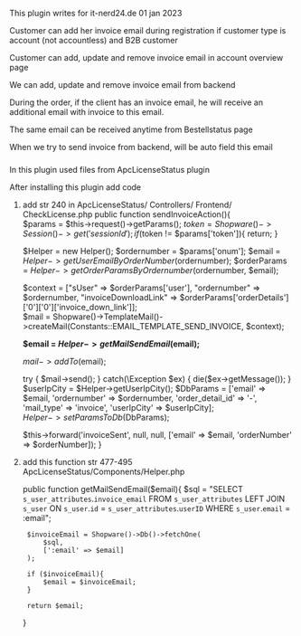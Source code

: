 This plugin writes for it-nerd24.de 01 jan 2023

Customer can add her invoice email during registration if customer type is account (not accountless) and B2B customer

Customer can add, update and remove invoice email in account overview page

We can add, update and remove invoice email from backend

During the order, if the client has an invoice email, he will receive an additional email with invoice to this email. 

The same email can be received anytime from Bestellstatus page

When we try to send invoice from backend, will be auto field this email

###
In this plugin used files from ApcLicenseStatus plugin

After installing this plugin add code 
  1. add str 240 in ApcLicenseStatus/ Controllers/ Frontend/ CheckLicense.php
   public function sendInvoiceAction(){        
        $params = $this->request()->getParams(); 
        $token = Shopware()->Session()->get('sessionId');
        if ($token != $params['token']){
            return;
        }
        
        $Helper = new Helper();
        $ordernumber = $params['onum'];
        $email = $Helper->getUserEmailByOrderNumber($ordernumber);
        $orderParams = $Helper->getOrderParamsByOrdernumber($ordernumber, $email);        
        
        $context = ["sUser" => $orderParams['user'], "ordernumber" => $ordernumber, "invoiceDownloadLink" => $orderParams['orderDetails']['0']['0']['invoice_down_link']];        
        $mail = Shopware()->TemplateMail()->createMail(Constants::EMAIL_TEMPLATE_SEND_INVOICE, $context);     

        **$email = $Helper->getMailSendEmail($email);**
        
        $mail->addTo($email);

        try {
            $mail->send();
        } catch(\Exception $ex) {
           die($ex->getMessage());
        } 
        $userIpCity = $Helper->getUserIpCity();
        $DbParams = ['email' => $email, 'ordernumber' => $ordernumber, 'order_detail_id' => '-', 'mail_type' => 'invoice', 'userIpCity' => $userIpCity];        
        $Helper->setParamsToDb($DbParams);
               
        $this->forward('invoiceSent', null, null, ['email' => $email, 'orderNumber' => $orderNumber]); 
    }
2. add this function  str 477-495 ApcLicenseStatus/Components/Helper.php
 
 
    public function getMailSendEmail($email){
        $sql = "SELECT `s_user_attributes`.`invoice_email` 
                FROM `s_user_attributes` 
                    LEFT JOIN `s_user`
                    ON `s_user`.`id` = `s_user_attributes`.`userID`
                WHERE `s_user`.`email` = :email";

        $invoiceEmail = Shopware()->Db()->fetchOne(
            $sql,
            [':email' => $email]
        ); 

        if ($invoiceEmail){
            $email = $invoiceEmail;
        }

        return $email;
    } 
    

